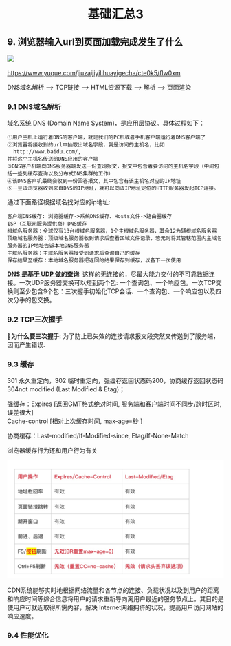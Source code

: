 # <center> 基础汇总3 </center>

## 9. 浏览器输入url到页面加载完成发生了什么
<image src="https://cdn.nlark.com/yuque/0/2018/png/179061/1544752427010-3ece817b-ab44-413a-b31d-65ebc096ccbf.png"/>

https://www.yuque.com/jiuzaijiyilihuayigecha/cte0k5/flw0xm

DNS域名解析 —> TCP链接 —> HTML资源下载 —> 解析 —> 页面渲染

### 9.1 DNS域名解析
域名系统 DNS (Domain Name System)，是应用层协议。具体过程如下：

    ①用户主机上运行着DNS的客户端，就是我们的PC机或者手机客户端运行着DNS客户端了
    ②浏览器将接收到的url中抽取出域名字段，就是访问的主机名，比如
      http://www.baidu.com/, 
    并将这个主机名传送给DNS应用的客户端
    ③DNS客户机端向DNS服务器端发送一份查询报文，报文中包含着要访问的主机名字段（中间包括一些列缓存查询以及分布式DNS集群的工作）
    ④该DNS客户机最终会收到一份回答报文，其中包含有该主机名对应的IP地址
    ⑤一旦该浏览器收到来自DNS的IP地址，就可以向该IP地址定位的HTTP服务器发起TCP连接。

通过下面路径根据域名找对应的ip地址:
          
    客户端DNS缓存: 浏览器缓存->系统DNS缓存、Hosts文件->路由器缓存
    ISP（互联网服务提供商）DNS缓存
    根域名服务器：全球仅有13台根域名服务器，1个主根域名服务器，其余12为辅根域名服务器
    顶级域名服务器：顶级域名服务器收到请求后查看区域文件记录，若无则将其管辖范围内主域名服务器的IP地址告诉本地DNS服务器
    主域名服务器：主域名服务器接受到请求后查询自己的缓存
    保存结果至缓存：本地域名服务器把返回的结果保存到缓存，以备下一次使用

**[DNS 是基于 UDP 做的查询](https://www.zhihu.com/question/22587247/answer/66417484)**: 这样的无连接的，尽最大能力交付的不可靠数据连接。一次UDP服务器交换可以短到两个包: 一个查询包、一个响应包。一次TCP交换则至少包含9个包：三次握手初始化TCP会话、一个查询包、一个响应包以及四次分手的包交换。

### 9.2 TCP三次握手


**为什么要三次握手**: 为了防止已失效的连接请求报文段突然又传送到了服务端，因而产生错误.

### 9.3 缓存

301 永久重定向，302 临时重定向，强缓存返回状态码200，协商缓存返回状态码304not modified (Last Modified & Etag)；

强缓存：Expires [返回GMT格式绝对时间, 服务端和客户端时间不同步/跨时区时, 误差很大] <br>
      Cache-control [相对上次缓存时间, max-age=秒 ]

协商缓存：Last-modified/If-Modified-since, Etag/If-None-Match

浏览器缓存行为还和用户行为有关

![avatar](/images/cache-1.png)

CDN系统能够实时地根据网络流量和各节点的连接、负载状况以及到用户的距离和响应时间等综合信息将用户的请求重新导向离用户最近的服务节点上。其目的是使用户可就近取得所需内容，解决 Internet网络拥挤的状况，提高用户访问网站的响应速度。


### 9.4 性能优化
